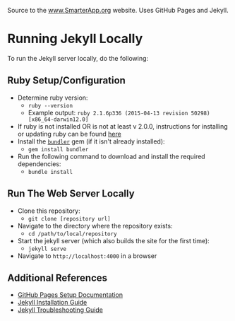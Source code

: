 Source to the www.SmarterApp.org website. Uses GitHub Pages and Jekyll.

Running Jekyll Locally
======================
To run the Jekyll server locally, do the following:

Ruby Setup/Configuration
------------------------
* Determine ruby version:
  * `ruby --version`
  * Example output: `ruby 2.1.6p336 (2015-04-13 revision 50298) [x86_64-darwin12.0]`
* If ruby is not installed OR is not at least v 2.0.0, instructions for installing or updating ruby can be found [here](https://www.ruby-lang.org/en/downloads/)
* Install the [`bundler`](http://bundler.io/) gem (if it isn't already installed):
  * `gem install bundler`
* Run the following command to download and install the required dependencies:
  * `bundle install`

Run The Web Server Locally
--------------------------
* Clone this repository:
  * `git clone [repository url]`
* Navigate to the directory where the repository exists:
  * `cd /path/to/local/repository`
* Start the jekyll server (which also builds the site for the first time):
  * `jekyll serve`
* Navigate to `http://localhost:4000` in a browser

Additional References
---------------------
* [GitHub Pages Setup Documentation](https://help.github.com/articles/setting-up-your-github-pages-site-locally-with-jekyll/)
* [Jekyll Installation Guide](https://jekyllrb.com/docs/installation/)
* [Jekyll Troubleshooting Guide](http://jekyllrb.com/docs/troubleshooting/#jekyll-amp-mac-os-x-1011)
